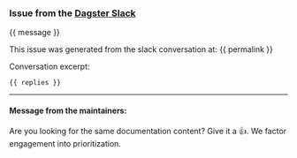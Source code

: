 ### Issue from the [Dagster Slack](https://join.slack.com/t/dagster/shared_invite/enQtNjEyNjkzNTA2OTkzLTI0MzdlNjU0ODVhZjQyOTMyMGM1ZDUwZDQ1YjJmYjI3YzExZGViMDI1ZDlkNTY5OThmYWVlOWM1MWVjN2I3NjU)

{{ message }}

This issue was generated from the slack conversation at: {{ permalink }}

Conversation excerpt:

```
{{ replies }}
```

---

#### Message from the maintainers:

Are you looking for the same documentation content? Give it a :thumbsup:. We factor engagement into prioritization.
